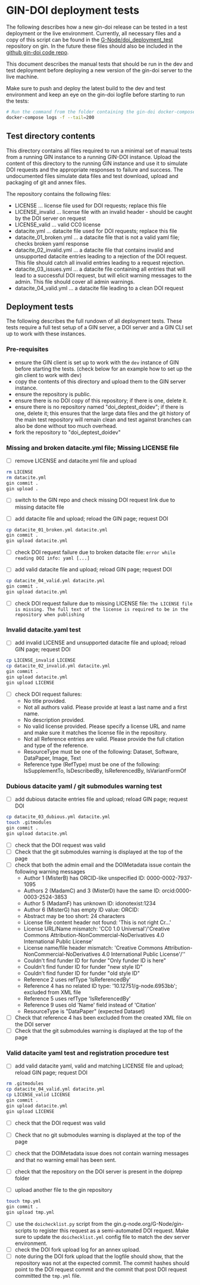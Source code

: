 # GIN-DOI deployment tests

The following describes how a new gin-doi release can be tested in a test deployment or the live environment. Currently, all necessary files and a copy of this script can be found in the [G-Node/doi_deployment_test](https://gin.g-node.org/G-Node/doi_deployment_test/) repository on gin. In the future these files should also be included in the [github gin-doi code repo](https://github.com/G-Node/gin-doi).

This document describes the manual tests that should be run in the
dev and test deployment before deploying a new version of the 
gin-doi server to the live machine.

Make sure to push and deploy the latest build to the dev and test 
environment and keep an eye on the gin-doi logfile before starting to
run the tests:

```bash
# Run the command from the folder containing the gin-doi docker-compose file
docker-compose logs -f --tail=200
```


## Test directory contents
This directory contains all files required to run a minimal set of manual
tests from a running GIN instance to a running GIN-DOI instance.
Upload the content of this directory to the running GIN instance and use
it to simulate DOI requests and the appropriate responses to failure and 
success. The undocumented files simulate data files and test download, upload
and packaging of git and annex files.

The repository contains the following files:
- LICENSE
  ... license file used for DOI requests; replace this file
- LICENSE_invalid
  ... license file with an invalid header - should be caught by the DOI server on request
- LICENSE_valid
  ... valid CC0 license
- datacite.yml
  ... datacite file used for DOI requests; replace this file
- datacite_01_broken.yml
  ... a datacite file that is not a valid yaml file; checks broken yaml response
- datacite_02_invalid.yml
  ... a datacite file that contains invalid and unsupported datacite entries leading to a rejection 
      of the DOI request. This file should catch all invalid entries leading to a request rejection.
- datacite_03_issues.yml
  ... a datacite file containing all entries that will lead to a successful DOI request,
      but will elicit warning messages to the admin. This file should cover all admin warnings.
- datacite_04_valid.yml
  ... a datacite file leading to a clean DOI request


## Deployment tests
The following describes the full rundown of all deployment tests. These tests require
a full test setup of a GIN server, a DOI server and a GIN CLI set up to work with these
instances.

### Pre-requisites
- ensure the GIN client is set up to work with the `dev` instance of GIN before starting the tests. (check below for an example how to set up the gin client to work with dev)
- copy the contents of this directory and upload them to the GIN server instance.
- ensure the repository is public.
- ensure there is no DOI copy of this repository; if there is one, delete it.
- ensure there is no repository named "doi_deptest_doidev"; if there is one, delete it; this ensures that the large data files and the git history of the main test repository will remain clean and test against branches can also be done without too much overhead.
- fork the repository to "doi_deptest_doidev"


### Missing and broken datacite.yml file; Missing LICENSE file
-[ ] remove LICENSE and datacite.yml file and upload

```bash
rm LICENSE
rm datacite.yml
gin commit .
gin upload .
```

-[ ] switch to the GIN repo and check missing DOI request link due to missing datacite file

-[ ] add datacite file and upload; reload the GIN page; request DOI

```bash
cp datacite_01_broken.yml datacite.yml
gin commit .
gin upload datacite.yml
```

-[ ] check DOI request failure due to broken datacite file:
    `error while reading DOI info: yaml [...]`

-[ ] add valid datacite file and upload; reload GIN page; request DOI

```bash
cp datacite_04_valid.yml datacite.yml
gin commit .
gin upload datacite.yml
```

-[ ] check DOI request failure due to missing LICENSE file:
    `The LICENSE file is missing. The full text of the license is required to be in the repository when publishing`


### Invalid datacite.yaml test
-[ ] add invalid LICENSE and unsupported datacite file and upload; reload GIN page; request DOI

```bash
cp LICENSE_invalid LICENSE
cp datacite_02_invalid.yml datacite.yml
gin commit .
gin upload datacite.yml
gin upload LICENSE
```

-[ ] check DOI request failures:
    - No title provided.
    - Not all authors valid. Please provide at least a last name and a first name.
    - No description provided.
    - No valid license provided. Please specify a license URL and name and make sure it matches the license file in the repository.
    - Not all Reference entries are valid. Please provide the full citation and type of the reference.
    - ResourceType must be one of the following: Dataset, Software, DataPaper, Image, Text
    - Reference type (RefType) must be one of the following: IsSupplementTo, IsDescribedBy, IsReferencedBy, IsVariantFormOf

### Dubious datacite yaml / git submodules warning test
-[ ] add dubious datacite entries file and upload; reload GIN page; request DOI

```bash
cp datacite_03_dubious.yml datacite.yml
touch .gitmodules
gin commit .
gin upload datacite.yml
```

-[ ] check that the DOI request was valid
-[ ] Check that the git submodules warning is displayed at the top of the page
-[ ] check that both the admin email and the DOIMetadata issue contain the following warning messages
    - Author 1 (MisterB) has ORCID-like unspecified ID: 0000-0002-7937-1095
    - Authors 2 (MadamC) and 3 (MisterD) have the same ID: orcid:0000-0003-2524-3853
    - Author 5 (MadamF) has unknown ID: idonotexist:1234
    - Author 6 (MisterG) has empty ID value: ORCID:
    - Abstract may be too short: 24 characters
    - License file content header not found: 'This is not right Cr...'
    - License URL/Name mismatch: 'CC0 1.0 Universal'/'Creative Commons Attribution-NonCommercial-NoDerivatives 4.0 International Public License'
    - License name/file header mismatch: 'Creative Commons Attribution-NonCommercial-NoDerivatives 4.0 International Public License'/''
    - Couldn't find funder ID for funder "Only funder ID is here"
    - Couldn't find funder ID for funder "new style ID"
    - Couldn't find funder ID for funder "old style ID"
    - Reference 2 uses refType 'IsReferencedBy'
    - Reference 4 has no related ID type: '10.12751/g-node.6953bb'; excluded from XML file
    - Reference 5 uses refType 'IsReferencedBy'
    - Reference 9 uses old 'Name' field instead of 'Citation'
    - ResourceType is "DataPaper" (expected Dataset)
-[ ] Check that reference 4 has been excluded from the created XML file on the DOI server
-[ ] Check that the git submodules warning is displayed at the top of the page

### Valid datacite yaml test and registration procedure test
-[ ] add valid datacite yaml, valid and matching LICENSE file and upload; reload GIN page; request DOI

```bash
rm .gitmodules
cp datacite_04_valid.yml datacite.yml
cp LICENSE_valid LICENSE
gin commit .
gin upload datacite.yml
gin upload LICENSE
```

-[ ] check that the DOI request was valid
-[ ] Check that no git submodules warning is displayed at the top of the page
-[ ] check that the DOIMetadata issue does not contain warning messages and that no warning email has been sent.
-[ ] check that the repository on the DOI server is present in the doiprep folder

-[ ] upload another file to the gin repository

```bash
touch tmp.yml
gin commit .
gin upload tmp.yml
```

-[ ] use the `doichecklist.py` script from the gin.g-node.org/G-Node/gin-scripts to register this request as a semi-automated DOI request. Make sure to update the `doichecklist.yml` config file to match the dev server environment.
-[ ] check the DOI fork upload log for an annex upload.
-[ ] note during the DOI fork upload that the logfile should show, that the repository was not at the
    expected commit. The commit hashes should point to the DOI request commit and the commit that post DOI request committed the `tmp.yml` file.
